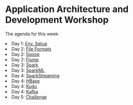 # Application Architecture and Development Workshop

The agenda for this week:

<li>Day 1: <a href="setup">Env. Setup</a></li>
<li>Day 2: <a href="files">File Formats</a></li>
<li>Day 2: <a href="sqoop">Sqoop</a></li>
<li>Day 2: <a href="flume">Flume</a></li>
<li>Day 3: <a href="spark">Spark</a></li>
<li>Day 3: <a href="sparkml">SparkML</a></li>
<li>Day 4: <a href="sparkstreaming">SparkStreaming</a></li>
<li>Day 4: <a href="hbase">HBase</a></li>
<li>Day 4: <a href="kudu">Kudu</a></li>
<li>Day 4: <a href="kafka">Kafka</a></li>
<li>Day 5: <a href="challenge">Challenge</a></li>

